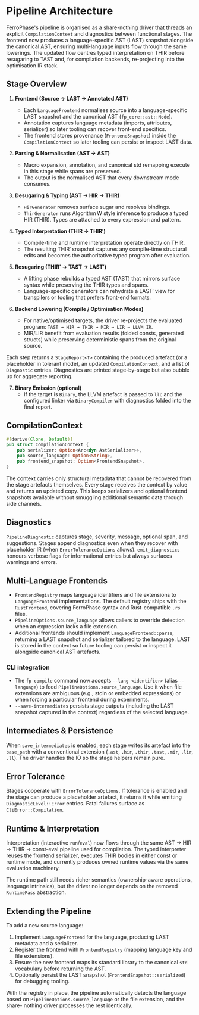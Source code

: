 # Pipeline Architecture

FerroPhase's pipeline is organised as a share-nothing driver that threads an
explicit `CompilationContext` and diagnostics between functional stages. The
frontend now produces a language-specific AST (LAST) snapshot alongside the
canonical AST, ensuring multi-language inputs flow through the same
lowerings. The updated flow centres typed interpretation on THIR before
resugaring to TAST and, for compilation backends, re-projecting into the
optimisation IR stack.

## Stage Overview

1. **Frontend (Source → LAST → Annotated AST)**
   - Each `LanguageFrontend` normalises source into a language-specific LAST
     snapshot and the canonical AST (`fp_core::ast::Node`).
   - Annotation captures language metadata (imports, attributes, serializer)
     so later tooling can recover front-end specifics.
   - The frontend stores provenance (`FrontendSnapshot`) inside the
     `CompilationContext` so later tooling can persist or inspect LAST data.

2. **Parsing & Normalisation (AST → AST)**
   - Macro expansion, annotation, and canonical std remapping execute in this
     stage while spans are preserved.
   - The output is the normalised AST that every downstream mode consumes.

3. **Desugaring & Typing (AST → HIR → THIR)**
   - `HirGenerator` removes surface sugar and resolves bindings.
   - `ThirGenerator` runs Algorithm W style inference to produce a typed HIR
     (THIR). Types are attached to every expression and pattern.

4. **Typed Interpretation (THIR → THIR′)**
   - Compile-time and runtime interpretation operate directly on THIR.
   - The resulting THIR′ snapshot captures any compile-time structural edits and becomes the authoritative typed program after evaluation.

5. **Resugaring (THIR′ → TAST → LAST′)**
   - A lifting phase rebuilds a typed AST (TAST) that mirrors surface syntax
     while preserving the THIR types and spans.
   - Language-specific generators can rehydrate a LAST′ view for transpilers or
     tooling that prefers front-end formats.

6. **Backend Lowering (Compile / Optimisation Modes)**
   - For native/optimised targets, the driver re-projects the evaluated program:
     `TAST → HIR → THIR → MIR → LIR → LLVM IR`.
   - MIR/LIR benefit from evaluation results (folded consts, generated structs)
     while preserving deterministic spans from the original source.

Each step returns a `StageReport<T>` containing the produced artefact (or a
placeholder in tolerant mode), an updated `CompilationContext`, and a list of
`Diagnostic` entries. Diagnostics are printed stage-by-stage but also bubble up
for aggregate reporting.

7. **Binary Emission (optional)**
   - If the target is `Binary`, the LLVM artefact is passed to `llc` and the
     configured linker via `BinaryCompiler` with diagnostics folded into the
     final report.

## CompilationContext

```rust
#[derive(Clone, Default)]
pub struct CompilationContext {
    pub serializer: Option<Arc<dyn AstSerializer>>,
    pub source_language: Option<String>,
    pub frontend_snapshot: Option<FrontendSnapshot>,
}
```

The context carries only structural metadata that cannot be recovered from the
stage artefacts themselves. Every stage receives the context by value and
returns an updated copy. This keeps serializers and optional frontend snapshots
available without smuggling additional semantic data through side channels.

## Diagnostics

`PipelineDiagnostic` captures stage, severity, message, optional span, and
suggestions. Stages append diagnostics even when they recover with placeholder
IR (when `ErrorToleranceOptions` allows). `emit_diagnostics` honours verbose
flags for informational entries but always surfaces warnings and errors.

## Multi-Language Frontends

- `FrontendRegistry` maps language identifiers and file extensions to
  `LanguageFrontend` implementations. The default registry ships with the
  `RustFrontend`, covering FerroPhase syntax and Rust-compatible `.rs` files.
- `PipelineOptions.source_language` allows callers to override detection when an
  expression lacks a file extension.
- Additional frontends should implement `LanguageFrontend::parse`, returning a
  LAST snapshot and serializer tailored to the language. LAST is stored in the
  context so future tooling can persist or inspect it alongside canonical AST
  artefacts.

### CLI integration

- The `fp compile` command now accepts `--lang <identifier>` (alias `--language`)
  to feed `PipelineOptions.source_language`. Use it when file extensions are
  ambiguous (e.g., stdin or embedded expressions) or when forcing a particular
  frontend during experiments.
- `--save-intermediates` persists stage outputs (including the LAST snapshot
  captured in the context) regardless of the selected language.

## Intermediates & Persistence

When `save_intermediates` is enabled, each stage writes its artefact into the
`base_path` with a conventional extension (`.ast`, `.hir`, `.thir`, `.tast`,
`.mir`, `.lir`, `.ll`). The driver handles the IO so the stage helpers remain
pure.

## Error Tolerance

Stages cooperate with `ErrorToleranceOptions`. If tolerance is enabled and the
stage can produce a placeholder artefact, it returns it while emitting
`DiagnosticLevel::Error` entries. Fatal failures surface as `CliError::Compilation`.

## Runtime & Interpretation

Interpretation (interactive `run`/`eval`) now flows through the same AST → HIR
→ THIR → const-eval pipeline used for compilation. The typed interpreter reuses
the frontend serializer, executes THIR bodies in either const or runtime mode,
and currently produces owned runtime values via the same evaluation machinery.

The runtime path still needs richer semantics (ownership-aware operations,
language intrinsics), but the driver no longer depends on the removed
`RuntimePass` abstraction.

## Extending the Pipeline

To add a new source language:

1. Implement `LanguageFrontend` for the language, producing LAST metadata and a
   serializer.
2. Register the frontend with `FrontendRegistry` (mapping language key and file
   extensions).
3. Ensure the new frontend maps its standard library to the canonical `std`
   vocabulary before returning the AST.
4. Optionally persist the LAST snapshot (`FrontendSnapshot::serialized`) for
   debugging tooling.

With the registry in place, the pipeline automatically detects the language
based on `PipelineOptions.source_language` or the file extension, and the share-
 nothing driver processes the rest identically.
